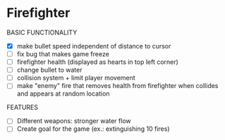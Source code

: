 # Firefighter

BASIC FUNCTIONALITY
- [x] make bullet speed independent of distance to cursor
- [ ] fix bug that makes game freeze
- [ ] firefighter health (displayed as hearts in top left corner)
- [ ] change bullet to water
- [ ] collision system + limit player movement
- [ ] make "enemy" fire that removes health from firefighter when collides and appears at random location

FEATURES
- [ ] Different weapons: stronger water flow
- [ ] Create goal for the game (ex.: extinguishing 10 fires)

